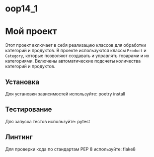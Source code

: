 # oop14_1
# Мой проект

Этот проект включает в себя реализацию классов для обработки категорий и продуктов. В проекте используются классы `Product` и `Category`, которые позволяют создавать и управлять товарами и их категориями. Включены автоматические подсчеты количества категорий и продуктов.

## Установка

Для установки зависимостей используйте:
poetry install

## Тестирование

Для запуска тестов используйте:
pytest

## Линтинг

Для проверки кода по стандартам PEP 8 используйте:
flake8
